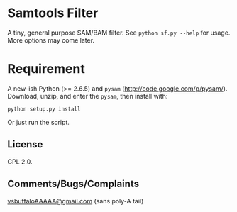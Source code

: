 # Samtools Filter

A tiny, general purpose SAM/BAM filter. See `python sf.py --help` for
usage. More options may come later.

# Requirement

A new-ish Python (>= 2.6.5) and `pysam`
(http://code.google.com/p/pysam/). Download, unzip, and enter the
`pysam`, then install with:

    python setup.py install

Or just run the script.

## License

GPL 2.0.

## Comments/Bugs/Complaints

vsbuffaloAAAAA@gmail.com (sans poly-A tail)